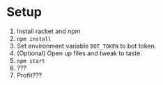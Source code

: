 # Setup

1. Install racket and npm
2. `npm install`
3. Set environment variable `BOT_TOKEN` to bot token.
4. (Optional) Open up files and tweak to taste.
5. `npm start`
6. ???
7. Profit???
